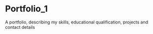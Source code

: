 # Portfolio_1
A portfolio, describing my skills, educational qualification, projects and contact details

